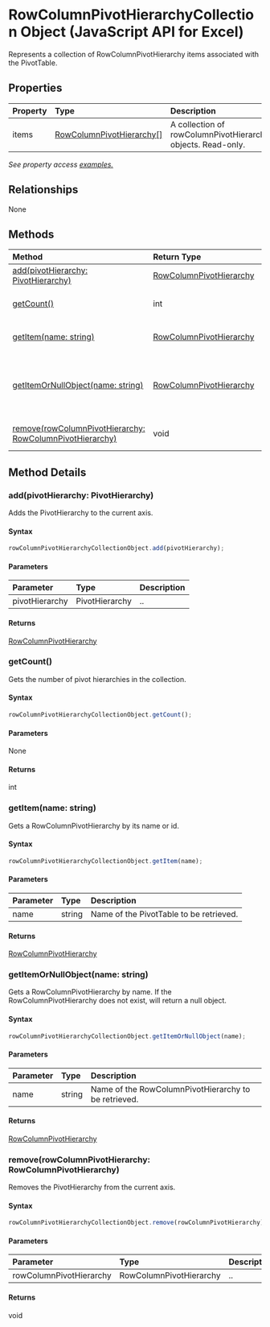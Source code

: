 # RowColumnPivotHierarchyCollection Object (JavaScript API for Excel)

Represents a collection of RowColumnPivotHierarchy items associated with the PivotTable.

## Properties

| Property	   | Type	|Description| Req. Set|
|:---------------|:--------|:----------|:----|
|items|[RowColumnPivotHierarchy[]](rowcolumnpivothierarchy.md)|A collection of rowColumnPivotHierarchy objects. Read-only.|[ApiSet.InProgressFeatures.PivotSharedApis](../requirement-sets/excel-api-requirement-sets.md)|

_See property access [examples.](#property-access-examples)_

## Relationships
None


## Methods

| Method		   | Return Type	|Description| Req. Set|
|:---------------|:--------|:----------|:----|
|[add(pivotHierarchy: PivotHierarchy)](#addpivothierarchy-pivothierarchy)|[RowColumnPivotHierarchy](rowcolumnpivothierarchy.md)|Adds the PivotHierarchy to the current axis.|[ApiSet.InProgressFeatures.PivotSharedApis](../requirement-sets/excel-api-requirement-sets.md)|
|[getCount()](#getcount)|int|Gets the number of pivot hierarchies in the collection.|[ApiSet.InProgressFeatures.PivotSharedApis](../requirement-sets/excel-api-requirement-sets.md)|
|[getItem(name: string)](#getitemname-string)|[RowColumnPivotHierarchy](rowcolumnpivothierarchy.md)|Gets a RowColumnPivotHierarchy by its name or id.|[ApiSet.InProgressFeatures.PivotSharedApis](../requirement-sets/excel-api-requirement-sets.md)|
|[getItemOrNullObject(name: string)](#getitemornullobjectname-string)|[RowColumnPivotHierarchy](rowcolumnpivothierarchy.md)|Gets a RowColumnPivotHierarchy by name. If the RowColumnPivotHierarchy does not exist, will return a null object.|[ApiSet.InProgressFeatures.PivotSharedApis](../requirement-sets/excel-api-requirement-sets.md)|
|[remove(rowColumnPivotHierarchy: RowColumnPivotHierarchy)](#removerowcolumnpivothierarchy-rowcolumnpivothierarchy)|void|Removes the PivotHierarchy from the current axis.|[ApiSet.InProgressFeatures.PivotSharedApis](../requirement-sets/excel-api-requirement-sets.md)|

## Method Details


### add(pivotHierarchy: PivotHierarchy)
Adds the PivotHierarchy to the current axis.

#### Syntax
```js
rowColumnPivotHierarchyCollectionObject.add(pivotHierarchy);
```

#### Parameters
| Parameter	   | Type	|Description|
|:---------------|:--------|:----------|
|pivotHierarchy|PivotHierarchy|..|

#### Returns
[RowColumnPivotHierarchy](rowcolumnpivothierarchy.md)

### getCount()
Gets the number of pivot hierarchies in the collection.

#### Syntax
```js
rowColumnPivotHierarchyCollectionObject.getCount();
```

#### Parameters
None

#### Returns
int

### getItem(name: string)
Gets a RowColumnPivotHierarchy by its name or id.

#### Syntax
```js
rowColumnPivotHierarchyCollectionObject.getItem(name);
```

#### Parameters
| Parameter	   | Type	|Description|
|:---------------|:--------|:----------|
|name|string|Name of the PivotTable to be retrieved.|

#### Returns
[RowColumnPivotHierarchy](rowcolumnpivothierarchy.md)

### getItemOrNullObject(name: string)
Gets a RowColumnPivotHierarchy by name. If the RowColumnPivotHierarchy does not exist, will return a null object.

#### Syntax
```js
rowColumnPivotHierarchyCollectionObject.getItemOrNullObject(name);
```

#### Parameters
| Parameter	   | Type	|Description|
|:---------------|:--------|:----------|
|name|string|Name of the RowColumnPivotHierarchy to be retrieved.|

#### Returns
[RowColumnPivotHierarchy](rowcolumnpivothierarchy.md)

### remove(rowColumnPivotHierarchy: RowColumnPivotHierarchy)
Removes the PivotHierarchy from the current axis.

#### Syntax
```js
rowColumnPivotHierarchyCollectionObject.remove(rowColumnPivotHierarchy);
```

#### Parameters
| Parameter	   | Type	|Description|
|:---------------|:--------|:----------|
|rowColumnPivotHierarchy|RowColumnPivotHierarchy|..|

#### Returns
void
